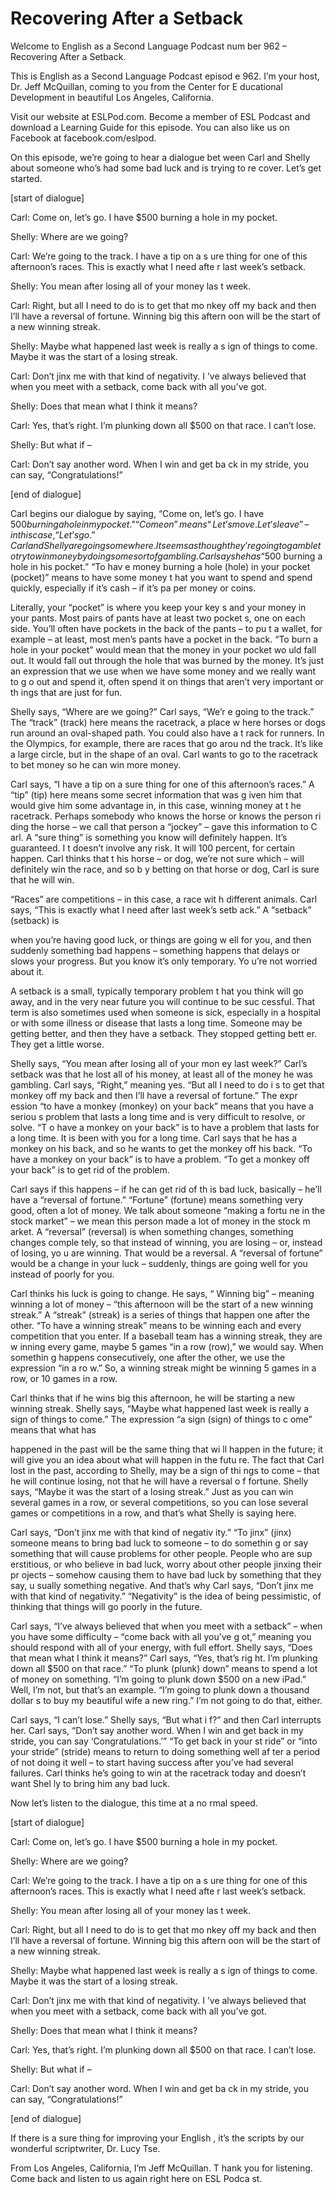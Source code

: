# Recovering After a Setback

Welcome to English as a Second Language Podcast num ber 962 – Recovering After a Setback.  

This is English as a Second Language Podcast episod e 962. I’m your host, Dr. Jeff McQuillan, coming to you from the Center for E ducational Development in beautiful Los Angeles, California.  

Visit our website at ESLPod.com. Become a member of  ESL Podcast and download a Learning Guide for this episode. You can  also like us on Facebook at facebook.com/eslpod. 

On this episode, we’re going to hear a dialogue bet ween Carl and Shelly about someone who’s had some bad luck and is trying to re cover. Let’s get started.  

[start of dialogue] 

Carl: Come on, let’s go. I have $500 burning a hole  in my pocket. 

Shelly: Where are we going? 

Carl: We’re going to the track. I have a tip on a s ure thing for one of this afternoon’s races. This is exactly what I need afte r last week’s setback. 

Shelly: You mean after losing all of your money las t week. 

Carl: Right, but all I need to do is to get that mo nkey off my back and then I’ll have a reversal of fortune. Winning big this aftern oon will be the start of a new winning streak.  

Shelly: Maybe what happened last week is really a s ign of things to come. Maybe it was the start of a losing streak. 

Carl: Don’t jinx me with that kind of negativity. I ’ve always believed that when you meet with a setback, come back with all you’ve got.  

Shelly: Does that mean what I think it means? 

Carl: Yes, that’s right. I’m plunking down all $500  on that race. I can’t lose. 

Shelly: But what if –   

 Carl: Don’t say another word. When I win and get ba ck in my stride, you can say, “Congratulations!” 

[end of dialogue] 

Carl begins our dialogue by saying, “Come on, let’s  go. I have $500 burning a hole in my pocket.” “Come on” means “Let’s move. Le t’s leave” – in this case, “Let’s go.” Carl and Shelly are going somewhere. It  seems as though they’re going to gamble to try to win money by doing some s ort of gambling. Carl says he has “$500 burning a hole in his pocket.” “To hav e money burning a hole (hole) in your pocket (pocket)” means to have some money t hat you want to spend and spend quickly, especially if it’s cash – if it’s pa per money or coins.  

Literally, your “pocket” is where you keep your key s and your money in your pants. Most pairs of pants have at least two pocket s, one on each side. You’ll often have pockets in the back of the pants – to pu t a wallet, for example – at least, most men’s pants have a pocket in the back. “To burn a hole in your pocket” would mean that the money in your pocket wo uld fall out. It would fall out through the hole that was burned by the money. It’s  just an expression that we use when we have some money and we really want to g o out and spend it, often spend it on things that aren’t very important or th ings that are just for fun.  

Shelly says, “Where are we going?” Carl says, “We’r e going to the track.” The “track” (track) here means the racetrack, a place w here horses or dogs run around an oval-shaped path. You could also have a t rack for runners. In the Olympics, for example, there are races that go arou nd the track. It’s like a large circle, but in the shape of an oval. Carl wants to go to the racetrack to bet money so he can win more money.  

Carl says, “I have a tip on a sure thing for one of  this afternoon’s races.” A “tip” (tip) here means some secret information that was g iven him that would give him some advantage in, in this case, winning money at t he racetrack. Perhaps somebody who knows the horse or knows the person ri ding the horse – we call that person a “jockey” – gave this information to C arl. A “sure thing” is something you know will definitely happen. It’s guaranteed. I t doesn’t involve any risk. It will 100 percent, for certain happen. Carl thinks that t his horse – or dog, we’re not sure which – will definitely win the race, and so b y betting on that horse or dog, Carl is sure that he will win.  

“Races” are competitions – in this case, a race wit h different animals. Carl says, “This is exactly what I need after last week’s setb ack.” A “setback” (setback) is  

when you’re having good luck, or things are going w ell for you, and then suddenly something bad happens – something happens that delays or slows your progress. But you know it’s only temporary. Yo u’re not worried about it.  

A setback is a small, typically temporary problem t hat you think will go away, and in the very near future you will continue to be suc cessful. That term is also sometimes used when someone is sick, especially in a hospital or with some illness or disease that lasts a long time. Someone may be getting better, and then they have a setback. They stopped getting bett er. They get a little worse.  

Shelly says, “You mean after losing all of your mon ey last week?” Carl’s setback was that he lost all of his money, at least all of the money he was gambling. Carl says, “Right,” meaning yes. “But all I need to do i s to get that monkey off my back and then I’ll have a reversal of fortune.” The expr ession “to have a monkey (monkey) on your back” means that you have a seriou s problem that lasts a long time and is very difficult to resolve, or solve. “T o have a monkey on your back” is to have a problem that lasts for a long time. It is  been with you for a long time. Carl says that he has a monkey on his back, and so he wants to get the monkey off his back. “To have a monkey on your back” is to  have a problem. “To get a monkey off your back” is to get rid of the problem.   

Carl says if this happens – if he can get rid of th is bad luck, basically – he’ll have a “reversal of fortune.” “Fortune” (fortune) means something very good, often a lot of money. We talk about someone “making a fortu ne in the stock market” – we mean this person made a lot of money in the stock m arket. A “reversal” (reversal) is when something changes, something changes comple tely, so that instead of winning, you are losing – or, instead of losing, yo u are winning. That would be a reversal. A “reversal of fortune” would be a change  in your luck – suddenly, things are going well for you instead of poorly for  you.  

Carl thinks his luck is going to change. He says, “ Winning big” – meaning winning a lot of money – “this afternoon will be the start of a new winning streak.” A “streak” (streak) is a series of things that happen  one after the other. “To have a winning streak” means to be winning each and every competition that you enter. If a baseball team has a winning streak, they are w inning every game, maybe 5 games “in a row (row),” we would say. When somethin g happens consecutively, one after the other, we use the expression “in a ro w.” So, a winning streak might be winning 5 games in a row, or 10 games in a row.  

Carl thinks that if he wins big this afternoon, he will be starting a new winning streak. Shelly says, “Maybe what happened last week  is really a sign of things to come.” The expression “a sign (sign) of things to c ome” means that what has  

happened in the past will be the same thing that wi ll happen in the future; it will give you an idea about what will happen in the futu re. The fact that Carl lost in the past, according to Shelly, may be a sign of thi ngs to come – that he will continue losing, not that he will have a reversal o f fortune. Shelly says, “Maybe it was the start of a losing streak.” Just as you can win several games in a row, or several competitions, so you can lose several games  or competitions in a row, and that’s what Shelly is saying here.  

Carl says, “Don’t jinx me with that kind of negativ ity.” “To jinx” (jinx) someone means to bring bad luck to someone – to do somethin g or say something that will cause problems for other people. People who are sup erstitious, or who believe in bad luck, worry about other people jinxing their pr ojects – somehow causing them to have bad luck by something that they say, u sually something negative. And that’s why Carl says, “Don’t jinx me with that kind of negativity.” “Negativity” is the idea of being pessimistic, of thinking that things will go poorly in the future.  

Carl says, “I’ve always believed that when you meet  with a setback” – when you have some difficulty – “come back with all you’ve g ot,” meaning you should respond with all of your energy, with full effort. Shelly says, “Does that mean what I think it means?” Carl says, “Yes, that’s rig ht. I’m plunking down all $500 on that race.” “To plunk (plunk) down” means to spend a lot of money on something. “I’m going to plunk down $500 on a new iPad.” Well,  I’m not, but that’s an example. “I’m going to plunk down a thousand dollar s to buy my beautiful wife a new ring.” I’m not going to do that, either.  

Carl says, “I can’t lose.” Shelly says, “But what i f?” and then Carl interrupts her. Carl says, “Don’t say another word. When I win and get back in my stride, you can say ‘Congratulations.’” “To get back in your st ride” or “into your stride” (stride) means to return to doing something well af ter a period of not doing it well – to start having success after you’ve had several failures. Carl thinks he’s going to win at the racetrack today and doesn’t want Shel ly to bring him any bad luck. 

Now let’s listen to the dialogue, this time at a no rmal speed.  

[start of dialogue] 

Carl: Come on, let’s go. I have $500 burning a hole  in my pocket. 

Shelly: Where are we going? 

Carl: We’re going to the track. I have a tip on a s ure thing for one of this afternoon’s races. This is exactly what I need afte r last week’s setback.  

 Shelly: You mean after losing all of your money las t week. 

Carl: Right, but all I need to do is to get that mo nkey off my back and then I’ll have a reversal of fortune. Winning big this aftern oon will be the start of a new winning streak.  

Shelly: Maybe what happened last week is really a s ign of things to come. Maybe it was the start of a losing streak. 

Carl: Don’t jinx me with that kind of negativity. I ’ve always believed that when you meet with a setback, come back with all you’ve got.  

Shelly: Does that mean what I think it means? 

Carl: Yes, that’s right. I’m plunking down all $500  on that race. I can’t lose. 

Shelly: But what if –  

Carl: Don’t say another word. When I win and get ba ck in my stride, you can say, “Congratulations!” 

[end of dialogue] 

If there is a sure thing for improving your English , it’s the scripts by our wonderful scriptwriter, Dr. Lucy Tse. 

From Los Angeles, California, I’m Jeff McQuillan. T hank you for listening. Come back and listen to us again right here on ESL Podca st. 

